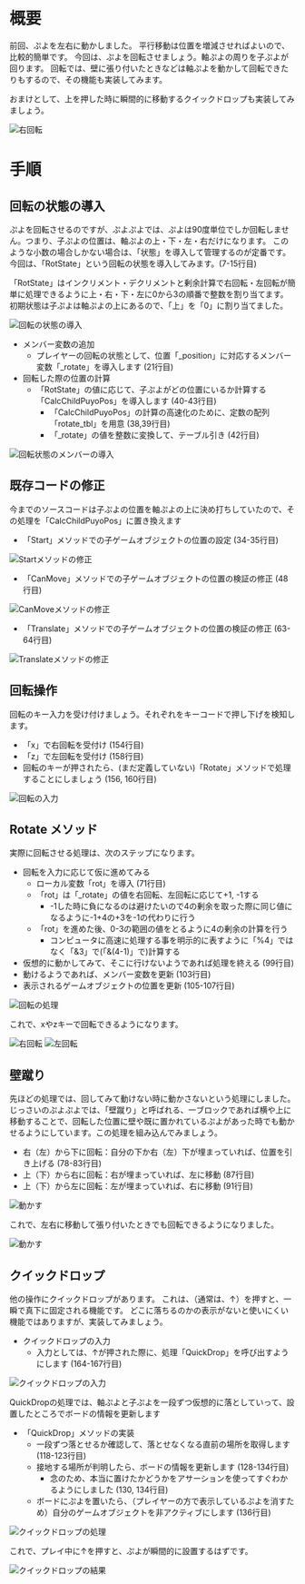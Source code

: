 # 概要
前回、ぷよを左右に動かしました。
平行移動は位置を増減させればよいので、比較的簡単です。
今回は、ぷよを回転させましょう。軸ぷよの周りを子ぷよが回ります。
回転では、壁に張り付いたときなどは軸ぷよを動かして回転できたりもするので、その機能も実装してみます。

おまけとして、上を押した時に瞬間的に移動するクイックドロップも実装してみましょう。

![右回転](images/rotate_right.png)

# 手順

## 回転の状態の導入
ぷよを回転させるのですが、ぷよぷよでは、ぷよは90度単位でしか回転しません。つまり、子ぷよの位置は、軸ぷよの上・下・左・右だけになります。
このような小数の場合しかない場合は、「状態」を導入して管理するのが定番です。今回は、「RotState」という回転の状態を導入してみます。(7-15行目)

「RotState」はインクリメント・デクリメントと剰余計算で右回転・左回転が簡単に処理できるように上・右・下・左に0から3の順番で整数を割り当てます。初期状態は子ぷよは軸ぷよの上にあるので、「上」を「0」に割り当てました。

![回転の状態の導入](images/rot_state.png)

- メンバー変数の追加
  - プレイヤーの回転の状態として、位置「_position」に対応するメンバー変数「_rotate」を導入します (21行目)
- 回転した際の位置の計算
  - 「RotState」の値に応じて、子ぷよがどの位置にいるか計算する「CalcChildPuyoPos」を導入します (40-43行目)
    - 「CalcChildPuyoPos」の計算の高速化のために、定数の配列「rotate_tbl」を用意 (38,39行目)
    - 「_rotate」の値を整数に変換して、テーブル引き (42行目)

![回転状態のメンバーの導入](images/rot_member.png)

## 既存コードの修正
今までのソースコードは子ぷよの位置を軸ぷよの上に決め打ちしていたので、その処理を「CalcChildPuyoPos」に置き換えます
- 「Start」メソッドでの子ゲームオブジェクトの位置の設定 (34-35行目)

![Startメソッドの修正](images/start_code.png)

- 「CanMove」メソッドでの子ゲームオブジェクトの位置の検証の修正 (48行目)

![CanMoveメソッドの修正](images/canmove.png)

  - 「Translate」メソッドでの子ゲームオブジェクトの位置の検証の修正 (63-64行目)

![Translateメソッドの修正](images/translate.png)

## 回転操作

回転のキー入力を受け付けましょう。それぞれをキーコードで押し下げを検知します。

- 「x」で右回転を受付け (154行目)
- 「z」で左回転を受付け (158行目)
- 回転のキーが押されたら、(まだ定義していない)「Rotate」メソッドで処理することにしましょう (156, 160行目)

![回転の入力](images/input_rotate.png)

## Rotate メソッド
実際に回転させる処理は、次のステップになります。
- 回転を入力に応じて仮に進めてみる
  - ローカル変数「rot」を導入 (71行目)
  - 「rot」は「_rotate」の値を右回転、左回転に応じて+1, -1する
    - -1した時に負になるのは避けたいので4の剰余を取った際に同じ値になるように-1+4の+3を-1の代わりに行う
  - 「rot」を進めた後、0-3の範囲の値をとるように4の剰余の計算を行う
    - コンピュータに高速に処理する事を明示的に表すように「%4」ではなく「&3」で(「&(4-1)」で)計算する
- 仮想的に動かしてみて、そこに行けないようであれば処理を終える (99行目)
- 動けるようであれば、メンバー変数を更新 (103行目)
- 表示されるゲームオブジェクトの位置を更新 (105-107行目)

![回転の処理](images/rot_code.png)

これで、xやzキーで回転できるようになります。

![右回転](images/rotate_right.png)
![左回転](images/rotate_left.png)

## 壁蹴り

先ほどの処理では、回してみて動けない時に動かさないという処理にしました。
じっさいのぷよぷよでは、「壁蹴り」と呼ばれる、一ブロックであれば横や上に移動することで、回転した位置に壁や既に置かれているぷよがあった時でも動かせるようにしています。この処理を組み込んでみましょう。

- 右（左）から下に回転：自分の下か右（左）下が埋まっていれば、位置を引き上げる (78-83行目)
- 上（下）から右に回転：右が埋まっていれば、左に移動 (87行目)
- 上（下）から左に回転：左が埋まっていれば、右に移動 (91行目)

![動かす](images/shift.png)

これで、左右に移動して張り付いたときでも回転できるようになりました。

![動かす](images/rot_wall.png)

## クイックドロップ
他の操作にクイックドロップがあります。
これは、（通常は、↑）を押すと、一瞬で真下に固定される機能です。
どこに落ちるのかの表示がないと使いにくい機能ではありますが、実装してみましょう。

- クイックドロップの入力
  - 入力としては、↑が押された際に、処理「QuickDrop」を呼び出すようにします (164-167行目)

![クイックドロップの入力](images/input_quickdrop.png)

QuickDropの処理では、軸ぷよと子ぷよを一段ずつ仮想的に落としていって、設置したところでボードの情報を更新します
- 「QuickDrop」メソッドの実装
  - 一段ずつ落とせるか確認して、落とせなくなる直前の場所を取得します (118-123行目)
  - 接地する場所が判明したら、ボードの情報を更新します (128-134行目)
    - 念のため、本当に置けたかどうかをアサーションを使ってすぐわかるようにしました (130, 134行目)
  - ボードにぷよを置いたら、（プレイヤーの方で表示しているぷよを消すため）自分のゲームオブジェクトを非アクティブにします (136行目)

![クイックドロップの処理](images/quickdrop_code.png)

これで、プレイ中に↑を押すと、ぷよが瞬間的に設置するはずです。

![クイックドロップの結果](images/quickdrop.png)
